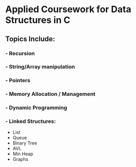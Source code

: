 # Applied Coursework for Data Structures in C

## Topics Include:
<div>
  <h3> - Recursion</h3>
  <h3> - String/Array manipulation</h3>
  <h3> - Pointers</h3>
  <h3> - Memory Allocation / Management</h3>
  <h3> - Dynamic Programming</h3>
  <h3> - Linked Structures:</h3>
  <ul>
    <li>List</li>
    <li>Queue</li> 
    <li>Binary Tree</li> 
    <li>AVL</li>
    <li>Min Heap</li>
    <li>Graphs</li>
  </ul>
</div>
